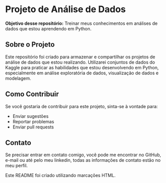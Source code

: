 <!DOCTYPE html>
<html lang="en">
<head>
    <meta charset="UTF-8">
    <meta name="viewport" content="width=device-width, initial-scale=1.0">
    
</head>
<body>

<h1>Projeto de Análise de Dados</h1>

<p><strong>Objetivo desse repositório:</strong> Treinar meus conhecimentos em análises de dados que estou aprendendo em Python.</p>

<h2>Sobre o Projeto</h2>

<p>Este repositório foi criado para armazenar e compartilhar os projetos de análise de dados que estou realizando. Utilizarei conjuntos de dados do Kaggle para praticar as habilidades que estou desenvolvendo em Python, especialmente em análise exploratória de dados, visualização de dados e modelagem.</p>

<h2>Como Contribuir</h2>

<p>Se você gostaria de contribuir para este projeto, sinta-se à vontade para:</p>

<ul>
    <li>Enviar sugestões</li>
    <li>Reportar problemas</li>
    <li>Enviar pull requests</li>
</ul>

<h2>Contato</h2>

<p>Se precisar entrar em contato comigo, você pode me encontrar no GitHub, e-mail ou até pelo meu linkedin, todas as informações de contato estão no meu perfil.</p>

<footer>
    <p>Este README foi criado utilizando marcações HTML.</p>
</footer>

</body>
</html>
